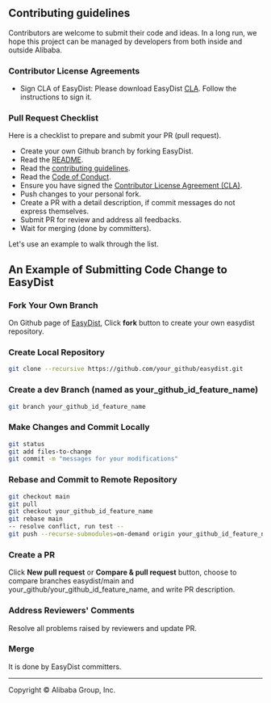 ## Contributing guidelines

Contributors are welcome to submit their code and ideas. In a long run, we hope this project can be managed by developers from both inside and outside Alibaba.

### Contributor License Agreements

* Sign CLA of EasyDist:
  Please download EasyDist [CLA](https://gist.github.com/alibaba-oss/151a13b0a72e44ba471119c7eb737d74). Follow the instructions to sign it.

### Pull Request Checklist

Here is a checklist to prepare and submit your PR (pull request).

* Create your own Github branch by forking EasyDist.
* Read the [README](README.md).
* Read the [contributing guidelines](CONTRIBUTING.md).
* Read the [Code of Conduct](CODE_OF_CONDUCT.md).
* Ensure you have signed the
  [Contributor License Agreement (CLA)](https://gist.github.com/alibaba-oss/151a13b0a72e44ba471119c7eb737d74).
* Push changes to your personal fork.
* Create a PR with a detail description, if commit messages do not express themselves.
* Submit PR for review and address all feedbacks.
* Wait for merging (done by committers).

Let's use an example to walk through the list.

## An Example of Submitting Code Change to EasyDist

### Fork Your Own Branch

On Github page of [EasyDist](https://github.com/alibaba/easydist), Click **fork** button to create your own easydist repository.

### Create Local Repository
```bash
git clone --recursive https://github.com/your_github/easydist.git
```
### Create a dev Branch (named as your_github_id_feature_name)
```bash
git branch your_github_id_feature_name
```
### Make Changes and Commit Locally
```bash
git status
git add files-to-change
git commit -m "messages for your modifications"
```

### Rebase and Commit to Remote Repository
```bash
git checkout main
git pull
git checkout your_github_id_feature_name
git rebase main
-- resolve conflict, run test --
git push --recurse-submodules=on-demand origin your_github_id_feature_name
```

### Create a PR
Click **New pull request** or **Compare & pull request** button, choose to compare branches easydist/main and your_github/your_github_id_feature_name, and write PR description.

### Address Reviewers' Comments
Resolve all problems raised by reviewers and update PR.

### Merge
It is done by EasyDist committers.
___

Copyright © Alibaba Group, Inc.
